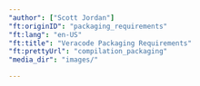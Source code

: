 ```yaml
---
"author": ["Scott Jordan"]
"ft:originID": "packaging_requirements"
"ft:lang": "en-US"
"ft:title": "Veracode Packaging Requirements"
"ft:prettyUrl": "compilation_packaging"
"media_dir": "images/"

---
```

